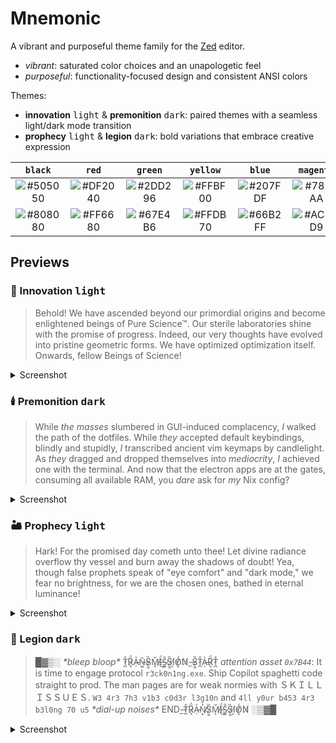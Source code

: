 # Mnemonic
A vibrant and purposeful theme family for the [Zed](https://zed.dev) editor.
* _vibrant_: saturated color choices and an unapologetic feel
* _purposeful_: functionality-focused design and consistent ANSI colors

Themes:
* **innovation** <kbd>light</kbd> & **premonition** <kbd>dark</kbd>: paired themes with a seamless light/dark mode transition
* **prophecy** <kbd>light</kbd> & **legion** <kbd>dark</kbd>: bold variations that embrace creative expression

| `black` | `red` | `green` | `yellow` | `blue` | `magenta` | `cyan` | `white` |
| :---: | :---: | :---: | :---: | :---: | :---: | :---: | :---: |
| ![#505050](https://placehold.co/60x40/505050/505050) | ![#DF2040](https://placehold.co/60x40/DF2040/DF2040) | ![#2DD296](https://placehold.co/60x40/2DD296/2DD296) | ![#FFBF00](https://placehold.co/60x40/FFBF00/FFBF00) | ![#207FDF](https://placehold.co/60x40/207FDF/207FDF) | ![#7855AA](https://placehold.co/60x40/7855AA/7855AA) | ![#13DAEC](https://placehold.co/60x40/13DAEC/13DAEC) | ![#D0D0D0](https://placehold.co/60x40/D0D0D0/D0D0D0) |
| ![#808080](https://placehold.co/60x40/808080/808080) | ![#FF6680](https://placehold.co/60x40/FF6680/FF6680) | ![#67E4B6](https://placehold.co/60x40/67E4B6/67E4B6) | ![#FFDB70](https://placehold.co/60x40/FFDB70/FFDB70) | ![#66B2FF](https://placehold.co/60x40/66B2FF/66B2FF) | ![#AC8CD9](https://placehold.co/60x40/AC8CD9/AC8CD9) | ![#6EECF7](https://placehold.co/60x40/6EECF7/6EECF7) | ![#F0F0F0](https://placehold.co/60x40/F0F0F0/F0F0F0) |

## Previews
### :microscope: Innovation <kbd>light</kbd>
> Behold! We have ascended beyond our primordial origins and become enlightened beings of Pure Science™. Our sterile laboratories shine with the promise of progress. Indeed, our very thoughts have evolved into pristine geometric forms. We have optimized optimization itself. Onwards, fellow Beings of Science!
<details>
<summary>Screenshot</summary>
todo
</details>

### :candle: Premonition <kbd>dark</kbd>
> While _the masses_ slumbered in GUI-induced complacency, _I_ walked the path of the dotfiles. While _they_ accepted default keybindings, blindly and stupidly, _I_ transcribed ancient vim keymaps by candlelight. As _they_ dragged and dropped themselves into _mediocrity_, _I_ achieved one with the terminal. And now that the electron apps are at the gates, consuming all available RAM, you _dare_ ask for _my_ Nix config?
<details>
<summary>Screenshot</summary>
todo
</details>

### :desert: Prophecy <kbd>light</kbd>
> Hark! For the promised day cometh unto thee! Let divine radiance overflow thy vessel and burn away the shadows of doubt! Yea, though false prophets speak of "eye comfort" and "dark mode," we fear no brightness, for we are the chosen ones, bathed in eternal luminance!
<details>
<summary>Screenshot</summary>
todo
</details>

### :space_invader: Legion <kbd>dark</kbd>
> █▓▒░ *\*bleep bloop\** T̷̪̊R̷͎̈́A̵̦͐N̶͚̄S̷͇̏M̸̝̌Ḯ̶͜S̷͚̐S̷͇̏I̸͎̓O̸͙̒N̸_̶S̷͇̏T̷̪̊A̵̦͐R̷͎̈́T̷̪̊ *attention asset `0x7B44`*: It is time to engage protocol `r3ck0n1ng.exe`. Ship Copilot spaghetti code straight to prod. The man pages are for weak normies with ＳＫＩＬＬ ＩＳＳＵＥＳ. `W3 4r3 7h3 v1b3 c0d3r l3g10n` and `4ll y0ur b453 4r3 b3l0ng 70 u5` *\*dial-up noises\** END_̶T̷̪̊R̷͎̈́A̵̦͐N̸͙̒S̷͇̏M̸̝̌Ḯ̶͜S̷͚̐S̷͇̏I̸͎̓O̸͙̒N̸ ░▒▓█
<details>
<summary>Screenshot</summary>
todo
</details>
